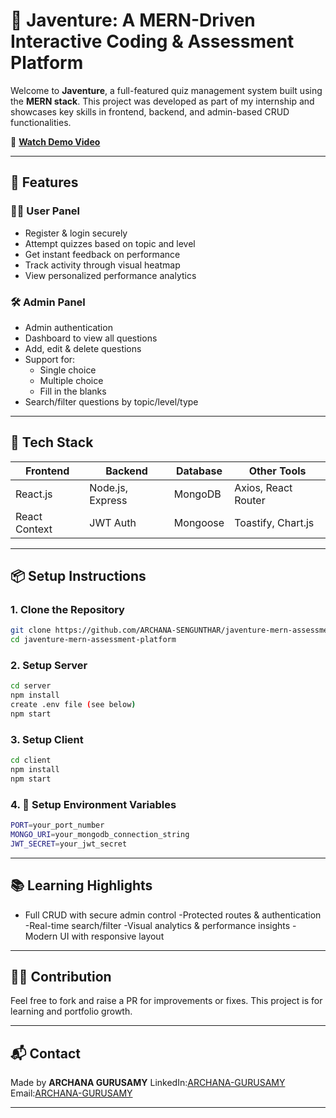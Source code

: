 # 🧠 Javenture: A MERN-Driven Interactive Coding & Assessment Platform 

Welcome to **Javenture**, a full-featured quiz management system built using the **MERN stack**. This project was developed as part of my internship and showcases key skills in frontend, backend, and admin-based CRUD functionalities.

🎥 **[Watch Demo Video](https://youtu.be/vWWZi5PTS10)**  

---

## 🚀 Features

### 👩‍🎓 User Panel
- Register & login securely
- Attempt quizzes based on topic and level
- Get instant feedback on performance
- Track activity through visual heatmap
- View personalized performance analytics

### 🛠️ Admin Panel
- Admin authentication
- Dashboard to view all questions
- Add, edit & delete questions
- Support for:
  - Single choice
  - Multiple choice
  - Fill in the blanks
- Search/filter questions by topic/level/type

---

## 🧰 Tech Stack

| Frontend        | Backend          | Database     | Other Tools         |
|-----------------|------------------|--------------|---------------------|
| React.js        | Node.js, Express | MongoDB      | Axios, React Router |
| React Context   | JWT Auth         | Mongoose     | Toastify, Chart.js  |

---

## 📦 Setup Instructions

### 1. Clone the Repository
```bash
git clone https://github.com/ARCHANA-SENGUNTHAR/javenture-mern-assessment-platform.git
cd javenture-mern-assessment-platform
```

### 2. Setup Server
```bash
cd server
npm install
create .env file (see below)
npm start
```

### 3. Setup Client
```bash
cd client
npm install
npm start
```

### 4. 🔐 Setup Environment Variables
```bash
PORT=your_port_number
MONGO_URI=your_mongodb_connection_string
JWT_SECRET=your_jwt_secret
```

---

## 📚 Learning Highlights
- Full CRUD with secure admin control
-Protected routes & authentication
-Real-time search/filter
-Visual analytics & performance insights
-Modern UI with responsive layout

---

## 🙋‍♀️ Contribution
Feel free to fork and raise a PR for improvements or fixes. This project is for learning and portfolio growth.

---

## 📬 Contact
Made by **ARCHANA GURUSAMY**
LinkedIn:[ARCHANA-GURUSAMY](https://www.linkedin.com/in/archanagurusamy)
Email:[ARCHANA-GURUSAMY](mailto:archanagurusamy648@gmail.com)

---

